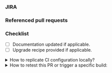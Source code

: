 <!--
Thank you for submitting this pull request.

Please provide all relevant information as outlined below. Feel free to delete
a section if that type of information is not available.
-->

### JIRA

<!-- Add a JIRA ticket link if it exists. -->
<!-- Example: https://issues.redhat.com/browse/PLANNER-1234 -->

### Referenced pull requests

<!-- Add URLs of all referenced pull requests if they exist. This is only required when making
changes that span multiple kiegroup repositories and depend on each other. -->
<!-- Example:
* https://github.com/kiegroup/droolsjbpm-build-bootstrap/pull/1234
* https://github.com/kiegroup/drools/pull/3000
* https://github.com/kiegroup/optaplanner/pull/899
* etc.
-->

### Checklist
- [ ] Documentation updated if applicable.
- [ ] Upgrade recipe provided if applicable.

<details>
<summary>
How to replicate CI configuration locally?
</summary>

Build Chain tool does "simple" maven build(s), the builds are just Maven commands, but because the repositories relates and depends on each other and any change in API or class method could affect several of those repositories there is a need to use [build-chain tool](https://github.com/kiegroup/github-action-build-chain) to handle cross repository builds and be sure that we always use latest version of the code for each repository.
 
[build-chain tool](https://github.com/kiegroup/github-action-build-chain) is a build tool which can be used on command line locally or in Github Actions workflow(s), in case you need to change multiple repositories and send multiple dependent pull requests related with a change you can easily reproduce the same build by executing it on Github hosted environment or locally in your development environment. See [local execution](https://github.com/kiegroup/github-action-build-chain#local-execution) details to get more information about it.
</details>

<details>
<summary>
How to retest this PR or trigger a specific build:
</summary>

* for a <b>pull request build</b> please add comment: <b>Jenkins retest this</b>
* for a <b>specific pull request build</b> please add comment: <b>Jenkins (re)run [optaplanner|kogito-apps|kogito-examples|optaplanner-quickstarts|optaweb-employee-rostering|optaweb-vehicle-routing] tests</b>
* for a <b>full downstream build</b> 
  * for <b>jenkins</b> job: please add comment: <b>Jenkins run fdb</b>
  * for <b>github actions</b> job: add the label `run_fdb`
* for a <b>compile downstream build</b> please add comment: <b>Jenkins run cdb</b>
* for a <b>full production downstream build</b> please add comment: <b>Jenkins execute product fdb</b>
* for an <b>upstream build</b> please add comment: <b>Jenkins run upstream</b>
* for a <b>Quarkus LTS check</b> please add comment: <b>Jenkins run LTS</b>
* for a <b>specific Quarkus LTS check</b> please add comment: <b>Jenkins (re)run [optaplanner|kogito-apps|kogito-examples|optaplanner-quickstarts|optaweb-employee-rostering|optaweb-vehicle-routing] LTS</b>
* for a <b>Native check</b> please add comment: <b>Jenkins run native</b>
* for a <b>specific Native LTS check</b> please add comment: <b>Jenkins (re)run [optaplanner|kogito-apps|kogito-examples|optaplanner-quickstarts|optaweb-employee-rostering|optaweb-vehicle-routing] native</b>
</details>
